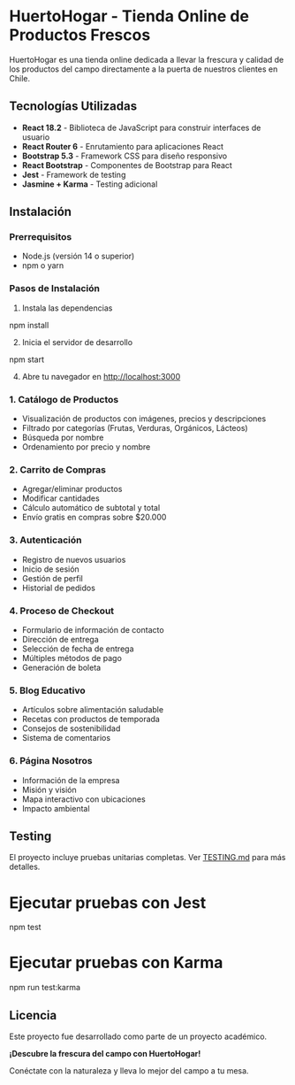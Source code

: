 # HuertoHogar - Tienda Online de Productos Frescos

HuertoHogar es una tienda online dedicada a llevar la frescura y calidad de los productos del campo directamente a la puerta de nuestros clientes en Chile.

## Tecnologías Utilizadas

- **React 18.2** - Biblioteca de JavaScript para construir interfaces de usuario
- **React Router 6** - Enrutamiento para aplicaciones React
- **Bootstrap 5.3** - Framework CSS para diseño responsivo
- **React Bootstrap** - Componentes de Bootstrap para React
- **Jest** - Framework de testing
- **Jasmine + Karma** - Testing adicional

## Instalación

### Prerrequisitos

- Node.js (versión 14 o superior)
- npm o yarn

### Pasos de Instalación

1. Instala las dependencias

npm install


2. Inicia el servidor de desarrollo

npm start

4. Abre tu navegador en [http://localhost:3000](http://localhost:3000)


### 1. Catálogo de Productos

- Visualización de productos con imágenes, precios y descripciones
- Filtrado por categorías (Frutas, Verduras, Orgánicos, Lácteos)
- Búsqueda por nombre
- Ordenamiento por precio y nombre

### 2. Carrito de Compras

- Agregar/eliminar productos
- Modificar cantidades
- Cálculo automático de subtotal y total
- Envío gratis en compras sobre $20.000

### 3. Autenticación

- Registro de nuevos usuarios
- Inicio de sesión
- Gestión de perfil
- Historial de pedidos

### 4. Proceso de Checkout

- Formulario de información de contacto
- Dirección de entrega
- Selección de fecha de entrega
- Múltiples métodos de pago
- Generación de boleta

### 5. Blog Educativo

- Artículos sobre alimentación saludable
- Recetas con productos de temporada
- Consejos de sostenibilidad
- Sistema de comentarios

### 6. Página Nosotros

- Información de la empresa
- Misión y visión
- Mapa interactivo con ubicaciones
- Impacto ambiental


## Testing

El proyecto incluye pruebas unitarias completas. Ver [TESTING.md](TESTING.md) para más detalles.

# Ejecutar pruebas con Jest
npm test

# Ejecutar pruebas con Karma
npm run test:karma

## Licencia

Este proyecto fue desarrollado como parte de un proyecto académico.


**¡Descubre la frescura del campo con HuertoHogar!**

Conéctate con la naturaleza y lleva lo mejor del campo a tu mesa.

